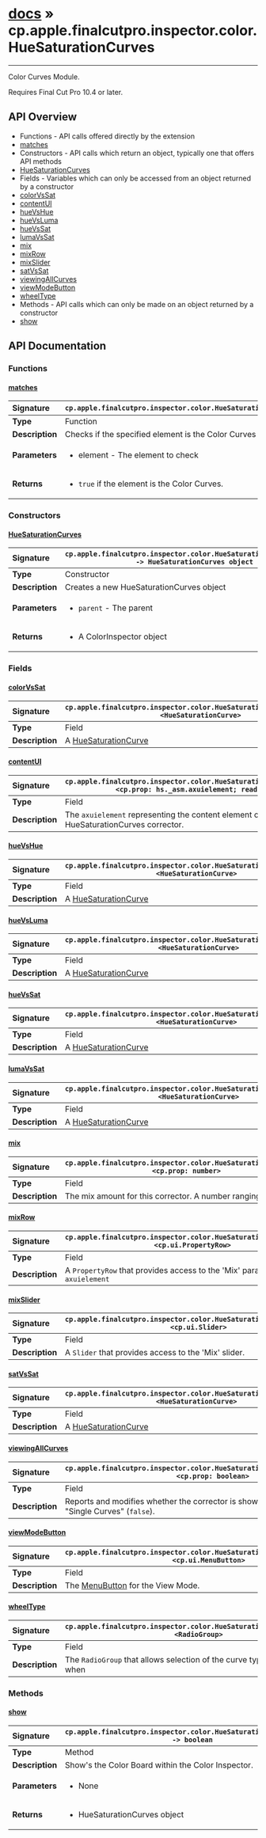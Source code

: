 # [docs](index.md) » cp.apple.finalcutpro.inspector.color.HueSaturationCurves
---

Color Curves Module.

Requires Final Cut Pro 10.4 or later.

## API Overview
* Functions - API calls offered directly by the extension
 * [matches](#matches)
* Constructors - API calls which return an object, typically one that offers API methods
 * [HueSaturationCurves](#huesaturationcurves)
* Fields - Variables which can only be accessed from an object returned by a constructor
 * [colorVsSat](#colorvssat)
 * [contentUI](#contentui)
 * [hueVsHue](#huevshue)
 * [hueVsLuma](#huevsluma)
 * [hueVsSat](#huevssat)
 * [lumaVsSat](#lumavssat)
 * [mix](#mix)
 * [mixRow](#mixrow)
 * [mixSlider](#mixslider)
 * [satVsSat](#satvssat)
 * [viewingAllCurves](#viewingallcurves)
 * [viewModeButton](#viewmodebutton)
 * [wheelType](#wheeltype)
* Methods - API calls which can only be made on an object returned by a constructor
 * [show](#show)

## API Documentation

### Functions

#### [matches](#matches)
| <span style="float: left;">**Signature**</span> | <span style="float: left;">`cp.apple.finalcutpro.inspector.color.HueSaturationCurves.matches(element)` </span>                                                          |
| -----------------------------------------------------|---------------------------------------------------------------------------------------------------------|
| **Type**                                             | Function |
| **Description**                                      | Checks if the specified element is the Color Curves element. |
| **Parameters**                                       | <ul><li>element   - The element to check</li></ul> |
| **Returns**                                          | <ul><li><code>true</code> if the element is the Color Curves.</li></ul> |

### Constructors

#### [HueSaturationCurves](#huesaturationcurves)
| <span style="float: left;">**Signature**</span> | <span style="float: left;">`cp.apple.finalcutpro.inspector.color.HueSaturationCurves(parent) -> HueSaturationCurves object` </span>                                                          |
| -----------------------------------------------------|---------------------------------------------------------------------------------------------------------|
| **Type**                                             | Constructor |
| **Description**                                      | Creates a new HueSaturationCurves object |
| **Parameters**                                       | <ul><li><code>parent</code>     - The parent</li></ul> |
| **Returns**                                          | <ul><li>A ColorInspector object</li></ul> |

### Fields

#### [colorVsSat](#colorvssat)
| <span style="float: left;">**Signature**</span> | <span style="float: left;">`cp.apple.finalcutpro.inspector.color.HueSaturationCurves.colorVsSat <HueSaturationCurve>` </span>                                                          |
| -----------------------------------------------------|---------------------------------------------------------------------------------------------------------|
| **Type**                                             | Field |
| **Description**                                      | A [HueSaturationCurve](cp.apple.finalcutpro.inspector.color.HueSaturationCurve.md) |

#### [contentUI](#contentui)
| <span style="float: left;">**Signature**</span> | <span style="float: left;">`cp.apple.finalcutpro.inspector.color.HueSaturationCurves.contentUI <cp.prop: hs._asm.axuielement; read-only>` </span>                                                          |
| -----------------------------------------------------|---------------------------------------------------------------------------------------------------------|
| **Type**                                             | Field |
| **Description**                                      | The `axuielement` representing the content element of the HueSaturationCurves corrector. |

#### [hueVsHue](#huevshue)
| <span style="float: left;">**Signature**</span> | <span style="float: left;">`cp.apple.finalcutpro.inspector.color.HueSaturationCurves.hueVsHue <HueSaturationCurve>` </span>                                                          |
| -----------------------------------------------------|---------------------------------------------------------------------------------------------------------|
| **Type**                                             | Field |
| **Description**                                      | A [HueSaturationCurve](cp.apple.finalcutpro.inspector.color.HueSaturationCurve.md) |

#### [hueVsLuma](#huevsluma)
| <span style="float: left;">**Signature**</span> | <span style="float: left;">`cp.apple.finalcutpro.inspector.color.HueSaturationCurves.hueVsLuma <HueSaturationCurve>` </span>                                                          |
| -----------------------------------------------------|---------------------------------------------------------------------------------------------------------|
| **Type**                                             | Field |
| **Description**                                      | A [HueSaturationCurve](cp.apple.finalcutpro.inspector.color.HueSaturationCurve.md) |

#### [hueVsSat](#huevssat)
| <span style="float: left;">**Signature**</span> | <span style="float: left;">`cp.apple.finalcutpro.inspector.color.HueSaturationCurves.hueVsSat <HueSaturationCurve>` </span>                                                          |
| -----------------------------------------------------|---------------------------------------------------------------------------------------------------------|
| **Type**                                             | Field |
| **Description**                                      | A [HueSaturationCurve](cp.apple.finalcutpro.inspector.color.HueSaturationCurve.md) |

#### [lumaVsSat](#lumavssat)
| <span style="float: left;">**Signature**</span> | <span style="float: left;">`cp.apple.finalcutpro.inspector.color.HueSaturationCurves.lumaVsSat <HueSaturationCurve>` </span>                                                          |
| -----------------------------------------------------|---------------------------------------------------------------------------------------------------------|
| **Type**                                             | Field |
| **Description**                                      | A [HueSaturationCurve](cp.apple.finalcutpro.inspector.color.HueSaturationCurve.md) |

#### [mix](#mix)
| <span style="float: left;">**Signature**</span> | <span style="float: left;">`cp.apple.finalcutpro.inspector.color.HueSaturationCurves.mix <cp.prop: number>` </span>                                                          |
| -----------------------------------------------------|---------------------------------------------------------------------------------------------------------|
| **Type**                                             | Field |
| **Description**                                      | The mix amount for this corrector. A number ranging from `0` to `1`. |

#### [mixRow](#mixrow)
| <span style="float: left;">**Signature**</span> | <span style="float: left;">`cp.apple.finalcutpro.inspector.color.HueSaturationCurves.mixRow <cp.ui.PropertyRow>` </span>                                                          |
| -----------------------------------------------------|---------------------------------------------------------------------------------------------------------|
| **Type**                                             | Field |
| **Description**                                      | A `PropertyRow` that provides access to the 'Mix' parameter, and `axuielement` |

#### [mixSlider](#mixslider)
| <span style="float: left;">**Signature**</span> | <span style="float: left;">`cp.apple.finalcutpro.inspector.color.HueSaturationCurves.mixSlider <cp.ui.Slider>` </span>                                                          |
| -----------------------------------------------------|---------------------------------------------------------------------------------------------------------|
| **Type**                                             | Field |
| **Description**                                      | A `Slider` that provides access to the 'Mix' slider. |

#### [satVsSat](#satvssat)
| <span style="float: left;">**Signature**</span> | <span style="float: left;">`cp.apple.finalcutpro.inspector.color.HueSaturationCurves.satVsSat <HueSaturationCurve>` </span>                                                          |
| -----------------------------------------------------|---------------------------------------------------------------------------------------------------------|
| **Type**                                             | Field |
| **Description**                                      | A [HueSaturationCurve](cp.apple.finalcutpro.inspector.color.HueSaturationCurve.md) |

#### [viewingAllCurves](#viewingallcurves)
| <span style="float: left;">**Signature**</span> | <span style="float: left;">`cp.apple.finalcutpro.inspector.color.HueSaturationCurves.viewingAllCurves <cp.prop: boolean>` </span>                                                          |
| -----------------------------------------------------|---------------------------------------------------------------------------------------------------------|
| **Type**                                             | Field |
| **Description**                                      | Reports and modifies whether the corrector is showing "All Curves" (`true`) or "Single Curves" (`false`). |

#### [viewModeButton](#viewmodebutton)
| <span style="float: left;">**Signature**</span> | <span style="float: left;">`cp.apple.finalcutpro.inspector.color.HueSaturationCurves.viewModeButton <cp.ui.MenuButton>` </span>                                                          |
| -----------------------------------------------------|---------------------------------------------------------------------------------------------------------|
| **Type**                                             | Field |
| **Description**                                      | The [MenuButton](cp.ui.MenuButton.md) for the View Mode. |

#### [wheelType](#wheeltype)
| <span style="float: left;">**Signature**</span> | <span style="float: left;">`cp.apple.finalcutpro.inspector.color.HueSaturationCurves.wheelType <RadioGroup>` </span>                                                          |
| -----------------------------------------------------|---------------------------------------------------------------------------------------------------------|
| **Type**                                             | Field |
| **Description**                                      | The `RadioGroup` that allows selection of the curve type. Only available when |

### Methods

#### [show](#show)
| <span style="float: left;">**Signature**</span> | <span style="float: left;">`cp.apple.finalcutpro.inspector.color.HueSaturationCurves:show() -> boolean` </span>                                                          |
| -----------------------------------------------------|---------------------------------------------------------------------------------------------------------|
| **Type**                                             | Method |
| **Description**                                      | Show's the Color Board within the Color Inspector. |
| **Parameters**                                       | <ul><li>None</li></ul> |
| **Returns**                                          | <ul><li>HueSaturationCurves object</li></ul> |

